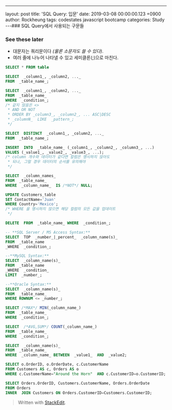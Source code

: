 ---
layout: post
title: 'SQL Query: 입문'
date: 2019-03-08 00:00:00.123 +0900
author: Rockheung
tags: codestates javascript bootcamp
categories: Study
---### SQL Query에서 사용되는 구문들

### See these later

- 대문자는 쿼리문이다 _(물론 소문자도 쓸 수 있다)_.
- 여러 줄에 나누어 나타낼 수 있고 세미클론(;)으로 마친다.

```sql
SELECT * FROM table

SELECT  _column1_, _column2, ..._
FROM  _table_name_;

SELECT  _column1_, _column2, ..._
FROM  _table_name_
WHERE  _condition_;
/* 같지 않음은 <>
 * AND OR NOT
 * ORDER BY _column3_, _column2_, ... ASC|DESC
 * _columnN_  LIKE  _pattern_;
 */

SELECT  DISTINCT  _column1_, _column2, ..._
FROM  _table_name_;

INSERT  INTO  _table_name_ (_column1_, _column2_, _column3_, ...)
VALUES (_value1_, _value2_, _value3_, ...);
/* column 개수와 데이터가 같다면 칼럼은 명시하지 않아도
 * 되나, 그럴 경우 데이터의 순서를 유의해야
 */

SELECT  _column_names_
FROM  _table_name_
WHERE  _column_name_  IS /*NOT*/ NULL;

UPDATE Customers_table
SET ContactName='Juan'
WHERE Country='Mexico';
/* WHERE 을 명시하지 않으면 해당 컬럼의 모든 값을 업데이트
 */

DELETE  FROM  _table_name_ WHERE  _condition_;

-- **SQL Server / MS Access Syntax:**
SELECT  TOP  _number_|_percent_  _column_name(s)_
FROM  _table_name
_WHERE  _condition_;

--**MySQL Syntax:**
SELECT  _column_name(s)_
FROM  _table_name
_WHERE  _condition_
LIMIT  _number_;

--**Oracle Syntax:**
SELECT  _column_name(s)_
FROM  _table_name_
WHERE ROWNUM <= _number_;

SELECT /*MAX*/ MIN(_column_name_)
FROM  _table_name_
WHERE  _condition_;

SELECT  /*AVG,SUM*/ COUNT(_column_name_)
FROM  _table_name_
WHERE  _condition_;

SELECT  _column_name(s)_
FROM  _table_name_
WHERE  _column_name_ BETWEEN  _value1_  AND  _value2;

SELECT o.OrderID, o.OrderDate, c.CustomerName
FROM Customers AS c, Orders AS o
WHERE c.CustomerName="Around the Horn"  AND c.CustomerID=o.CustomerID;

SELECT Orders.OrderID, Customers.CustomerName, Orders.OrderDate
FROM Orders
INNER  JOIN Customers ON Orders.CustomerID=Customers.CustomerID;


```

> Written with [StackEdit](https://stackedit.io/).
